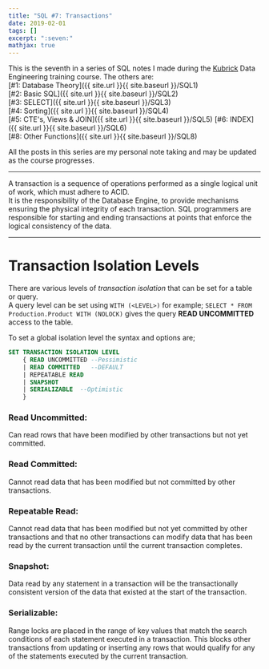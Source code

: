 ```yaml
---
title: "SQL #7: Transactions"
date: 2019-02-01
tags: []
excerpt: ":seven:"
mathjax: true
---
```


This is the seventh in a series of SQL notes I made during the [Kubrick](https://kubrickgroup.com/) Data Engineering training course. The others are:  
[#1: Database Theory]({{ site.url }}{{ site.baseurl }}/SQL1)  
[#2: Basic SQL]({{ site.url }}{{ site.baseurl }}/SQL2)  
[#3: SELECT]({{ site.url }}{{ site.baseurl }}/SQL3)  
[#4: Sorting]({{ site.url }}{{ site.baseurl }}/SQL4)  
[#5: CTE's, Views & JOIN]({{ site.url }}{{ site.baseurl }}/SQL5)  [#6: INDEX]({{ site.url }}{{ site.baseurl }}/SQL6)  
[#8: Other Functions]({{ site.url }}{{ site.baseurl }}/SQL8)  

All the posts in this series are my personal note taking and may be updated as the course progresses.  

---
A transaction is a sequence of operations performed as a single logical unit of work, which must adhere to ACID.  
It is the responsibility of the Database Engine, to provide mechanisms ensuring the physical integrity of each transaction. SQL programmers are responsible for starting and ending transactions at points that enforce the logical consistency of the data.  

---
# Transaction Isolation Levels
There are various levels of *transaction isolation* that can be set for a table or query.  
A query level can be set using `WITH (<LEVEL>)` for example; `SELECT * FROM Production.Product WITH (NOLOCK)` gives the query **READ UNCOMMITTED** access to the table.  
 
To set a global isolation level the syntax and options are;

```sql
SET TRANSACTION ISOLATION LEVEL 
    { READ UNCOMMITTED --Pessimistic 
    | READ COMMITTED   --DEFAULT 
    | REPEATABLE READ 
    | SNAPSHOT 
    | SERIALIZABLE  --Optimistic 
    }
```  

### Read Uncommitted: 
Can read rows that have been modified by other transactions but not yet committed. 

### Read Committed: 
Cannot read data that has been modified but not committed by other transactions. 

### Repeatable Read: 
Cannot read data that has been modified but not yet committed by other transactions and that no other transactions can modify data that has been read by the current transaction until the current transaction completes. 

### Snapshot: 
Data read by any statement in a transaction will be the transactionally consistent version of the data that existed at the start of the transaction. 

### Serializable: 
Range locks are placed in the range of key values that match the search conditions of each statement executed in a transaction. This blocks other transactions from updating or inserting any rows that would qualify for any of the statements executed by the current transaction.  
